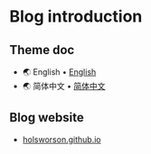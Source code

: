 # Blog introduction
## Theme doc

- 🌏 English • [English](docs/README_en.md)
- 🌏 简体中文 • [简体中文](docs/README_zh-CN.md)

## Blog website

 - [holsworson.github.io](holsworson.github.io)
